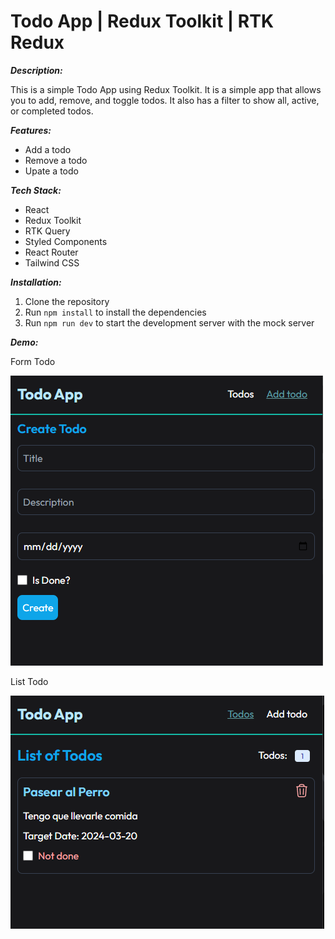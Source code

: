 # Todo App | Redux Toolkit | RTK Redux

***Description:***

This is a simple Todo App using Redux Toolkit. It is a simple app that allows you to add, remove, and toggle todos. It also has a filter to show all, active, or completed todos.

***Features:***

- Add a todo
- Remove a todo
- Upate a todo

***Tech Stack:***

- React
- Redux Toolkit
- RTK Query
- Styled Components
- React Router
- Tailwind CSS

***Installation:***

1. Clone the repository
2. Run `npm install` to install the dependencies
3. Run `npm run dev` to start the development server with the mock server

***Demo:***

Form Todo

![Form Todo](image.png)

List Todo

![List Todo](image-1.png)

